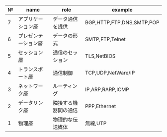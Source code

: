 
| №     | name       | role       | example                   |
| ----- | ---------- | ---------- | ------------------------- |
| 7<br> | アプリケーション層  | データ通信を提供   | BGP,HTTP,FTP,DNS,SMTP,POP |
| 6     | プレゼンテーション層 | データの形式     | SMTP,FTP,Telnet           |
| 5     | セッション層     | 通信のセッション   | TLS,NetBIOS               |
| 4     | トランスポート層   | 通信制御       | TCP,UDP,NetWare/IP        |
| 3     | ネットワーク層    | ルーティング     | IP,ARP,RARP,ICMP          |
| 2     | データリンク層    | 隣接する機器間の通信 | PPP,Ethernet              |
| 1     | 物理層        | 物理的な伝送媒体   | 無線,UTP                    |
